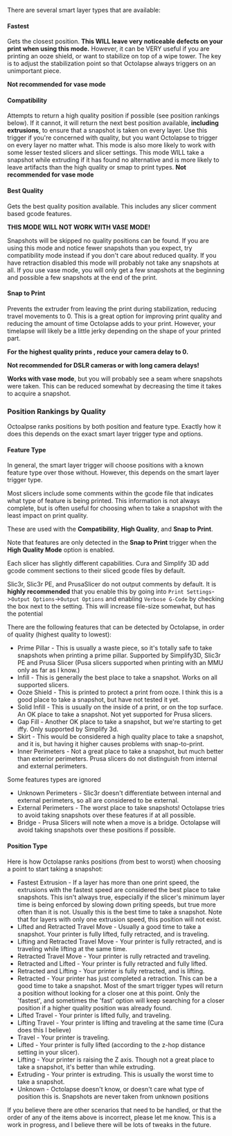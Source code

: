 

There are several smart layer types that are available:

#### Fastest 
Gets the closest position.  **This WILL leave very noticeable defects on your print when using this mode.**  However, it can be VERY useful if you are printing an ooze shield, or want to stabilize on top of a wipe tower.  The key is to adjust the stabilization point so that Octolapse always triggers on an unimportant piece.

**Not recommended for vase mode**
#### Compatibility
Attempts to return a high quality position if possible (see position rankings below).  If it cannot, it will return the next best position available, **including extrusions**, to ensure that a snapshot is taken on every layer.  Use this trigger if you're concerned with quality, but you want Octolapse to trigger on every layer no matter what.  This mode is also more likely to work with some lesser tested slicers and slicer settings.  This mode WILL take a snapshot while extruding if it has found no alternative and is more likely to leave artifacts than the high quality or smap to print types.
**Not recommended for vase mode**
#### Best Quality
Gets the best quality position available.  This includes any slicer comment based gcode features.  

**THIS MODE WILL NOT WORK WITH VASE MODE!**  

Snapshots will be skipped no quality positions can be found.  If you are using this mode and notice fewer snapshots than you expect, try compatibility mode instead if you don't care about reduced quality.  If you have retraction disabled this mode will probably not take any snapshots at all.  If you use vase mode, you will only get a few snapshots at the beginning and possible a few snapshots at the end of the print.

#### Snap to Print

Prevents the extruder from leaving the print during stabilization, reducing travel movements to 0.  This is a great option for improving print quality and reducing the amount of time Octolapse adds to your print.  However, your timelapse will likely be a little jerky depending on the shape of your printed part.

**For the highest quality prints , reduce your camera delay to 0.**

**Not recommended for DSLR cameras or with long camera delays!**

**Works with vase mode**, but you will probably see a seam where snapshots were taken.  This can be reduced somewhat by decreasing the time it takes to acquire a snapshot.

### Position Rankings by Quality

Octoalpse ranks positions by both position and feature type.  Exactly how it does this depends on the exact smart layer trigger type and options.

#### Feature Type

In general, the smart layer trigger will choose positions with a known feature type over those without.  However, this depends on the smart layer trigger type.

Most slicers include some comments within the gcode file that indicates what type of feature is being printed.  This information is not always complete, but is often useful for choosing when to take a snapshot with the least impact on print quality.  

These are used with the **Compatibility**, **High Quality**, and **Snap to Print**.

Note that features are only detected in the **Snap to Print** trigger when the **High Quality Mode** option is enabled.

Each slicer has slightly different capabilities.  Cura and Simplify 3D add gcode comment sections to their sliced gcode files by default.  

Slic3r, Slic3r PE, and PrusaSlicer do not output comments by default.  It is **highly recommended** that you enable this by going into ```Print Settings```->```Output Options```->```Output Options``` and enabling ```Verbose G-Code``` by checking the box next to the setting.  This will increase file-size somewhat, but has the potential 

There are the following features that can be detected by Octolapse, in order of quality (highest quality to lowest):

* Prime Pillar - This is usually a waste piece, so it's totally safe to take snapshots when printing a prime pillar.  Supported by Simplify3D, Slic3r PE and Prusa Slicer (Pusa slicers supported when printing with an MMU only as far as I know.)
* Infill - This is generally the best place to take a snapshot.  Works on all supported slicers.
* Ooze Shield - This is printed to protect a print from ooze.  I think this is a good place to take a snapshot, but have not tested it yet.
* Solid Infill - This is usually on the inside of a print, or on the top surface.  An OK place to take a snapshot.  Not yet supported for Prusa slicers.
* Gap Fill - Another OK place to take a snapshot, but we're starting to get iffy.  Only supported by Simplify 3d.
* Skirt - This would be considered a high quality place to take a snapshot, and it is, but having it higher causes problems with snap-to-print.
* Inner Perimeters - Not a great place to take a snapshot, but much better than exterior perimeters.  Prusa slicers do not distinguish from internal and external perimeters.

Some features types are ignored
* Unknown Perimeters -  Slic3r doesn't differentiate between internal and external perimeters, so all are considered to be external.
* External Perimeters - The worst place to take snapshots!  Octolapse tries to avoid taking snapshots over these features if at all possible.
* Bridge - Prusa Slicers will note when a move is a bridge.  Octolapse will avoid taking snapshots over these positions if possible.


#### Position Type
Here is how Octolapse ranks positions (from best to worst) when choosing a point to start taking a snapshot:

* Fastest Extrusion - If a layer has more than one print speed, the extrusions with the fastest speed are considered the best place to take snapshots.  This isn't always true, especially if the slicer's minimum layer time is being enforced by slowing down priting speeds, but true more often than it is not.  Usually this is the best time to take a snapshot.  Note that for layers with only one extrusion speed, this position will not exist.
* Lifted and Retracted Travel Move - Usually a good time to take a snapshot.  Your printer is fully lifted, fully retracted, and is traveling.
* Lifting and Retracted Travel Move - Your printer is fully retracted, and is traveling while lifting at the same time.
* Retracted Travel Move - Your printer is rully retracted and traveling.
* Retracted and Lifted - Your printer is fully retracted and fully lifted.
* Retracted and Lifting - Your printer is fully retracted, and is lifting.
* Retracted - Your printer has just completed a retraction.  This can be a good time to take a snapshot.  Most of the smart trigger types will return a position without looking for a closer one at this point.  Only the 'fastest', and sometimes the 'fast' option will keep searching for a closer position if a higher quality position was already found.
* Lifted Travel - Your printer is lifted fully, and traveling.
* Lifting Travel - Your printer is lifting and traveling at the same time (Cura does this I believe)
* Travel - Your printer is traveling.
* Lifted - Your printer is fully lifted (according to the z-hop distance setting in your slicer).
* Lifting - Your printer is raising the Z axis.  Though not a great place to take a snapshot, it's better than while extruding.
* Extruding - Your printer is extruding.  This is usually the worst time to take a snapshot.
* Unknown - Octolapse doesn't know, or doesn't care what type of position this is.  Snapshots are never taken from unknown positions

If you believe there are other scenarios that need to be handled, or that the order of any of the items above is incorrect, please let me know.  This is a work in progress, and I believe there will be lots of tweaks in the future.

